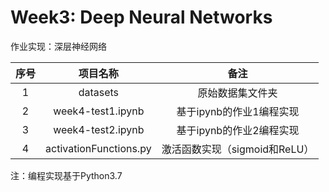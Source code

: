 # Week3: Deep Neural Networks

作业实现：深层神经网络

| 序号 |        项目名称        |             备注              |
| :--: | :--------------------: | :---------------------------: |
|  1   |        datasets        |       原始数据集文件夹        |
|  2   |   week4-test1.ipynb    |   基于ipynb的作业1编程实现    |
|  3   |   week4-test2.ipynb    |   基于ipynb的作业2编程实现    |
|  4   | activationFunctions.py | 激活函数实现（sigmoid和ReLU） |

注：编程实现基于Python3.7


